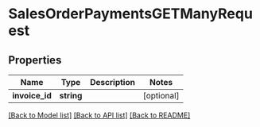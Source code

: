 # SalesOrderPaymentsGETManyRequest

## Properties
Name | Type | Description | Notes
------------ | ------------- | ------------- | -------------
**invoice_id** | **string** |  | [optional] 

[[Back to Model list]](../README.md#documentation-for-models) [[Back to API list]](../README.md#documentation-for-api-endpoints) [[Back to README]](../README.md)


